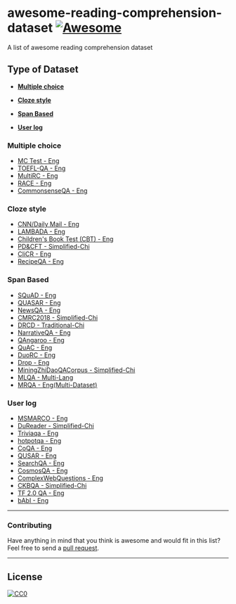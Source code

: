 # awesome-reading-comprehension-dataset [![Awesome](https://cdn.rawgit.com/sindresorhus/awesome/d7305f38d29fed78fa85652e3a63e154dd8e8829/media/badge.svg)](https://github.com/sindresorhus/awesome)
A list of awesome reading comprehension dataset

## Type of Dataset

* **[Multiple choice](#multiple-choice)**  

* **[Cloze style](#cloze-style)**  

* **[Span Based](#span-based)**  

* **[User log](#user-log)**  


### Multiple choice
-   [MC Test - Eng](http://research.microsoft.com/en-us/um/redmond/projects/mctest/)  
-   [TOEFL-QA - Eng](https://github.com/iamyuanchung/TOEFL-QA)  
-   [MultiRC - Eng](http://cogcomp.org/multirc/)
-   [RACE - Eng](http://www.cs.cmu.edu/~glai1/data/race/)
-   [CommonsenseQA - Eng](https://www.tau-nlp.org/commonsenseqa)   

### Cloze style
-  [CNN/Daily Mail - Eng](https://github.com/deepmind/rc-data)  
-  [LAMBADA - Eng](http://clic.cimec.unitn.it/lambada/)  
-  [Children's Book Test (CBT) - Eng](https://research.facebook.com/research/babi/)  
-  [PD&CFT - Simplified-Chi](https://github.com/ymcui/Chinese-RC-Dataset)  
-  [CliCR - Eng](https://github.com/clips/clicr)
-  [RecipeQA - Eng](https://hucvl.github.io/recipeqa/)

### Span Based
-   [SQuAD - Eng](https://rajpurkar.github.io/SQuAD-explorer/)  
-   [QUASAR - Eng](https://github.com/bdhingra/quasar)  
-   [NewsQA - Eng](https://datasets.maluuba.com/NewsQA)  
-   [CMRC2018 - Simplified-Chi](https://hfl-rc.github.io/cmrc2018/task/)  
-   [DRCD - Traditional-Chi](https://github.com/DRCSolutionService/DRCD)  
-   [NarrativeQA - Eng](https://github.com/deepmind/narrativeqa)  
-   [QAngaroo - Eng](http://qangaroo.cs.ucl.ac.uk/leaderboard.html)
-   [QuAC - Eng](http://quac.ai/)
-   [DuoRC - Eng](https://duorc.github.io/)
-   [Drop - Eng](https://allennlp.org/drop)
-   [MiningZhiDaoQACorpus - Simplified-Chi](https://github.com/liuhuanyong/MiningZhiDaoQACorpus)
-   [MLQA - Multi-Lang](https://github.com/facebookresearch/MLQA)
-   [MRQA - Eng(Multi-Dataset)](https://mrqa.github.io)

### User log
-   [MSMARCO - Eng](http://www.msmarco.org/) 
-   [DuReader - Simplified-Chi](https://github.com/baidu/DuReader) 
-   [Triviaqa - Eng](http://nlp.cs.washington.edu/triviaqa/) 
-   [hotpotqa - Eng](https://hotpotqa.github.io/) 
-   [CoQA - Eng](https://stanfordnlp.github.io/coqa/) 
-   [QUSAR - Eng](https://github.com/bdhingra/quasar)
-   [SearchQA - Eng](https://github.com/nyu-dl/SearchQA)
-   [CosmosQA - Eng](https://wilburone.github.io/cosmos/)
-   [ComplexWebQuestions - Eng](https://www.tau-nlp.org/compwebq)
-   [CKBQA - Simplified-Chi](https://github.com/pkumod/CKBQA)
-   [TF 2.0 QA - Eng](https://www.kaggle.com/c/tensorflow2-question-answering)
-   [bAbI - Eng](https://github.com/facebook/bAbI-tasks)

-----
### Contributing
Have anything in mind that you think is awesome and would fit in this list? Feel free to send a [pull request](https://github.com/voidful/awesome-reading-comprehension-dataset). 

-----
## License

[![CC0](http://i.creativecommons.org/p/zero/1.0/88x31.png)](http://creativecommons.org/publicdomain/zero/1.0/)

